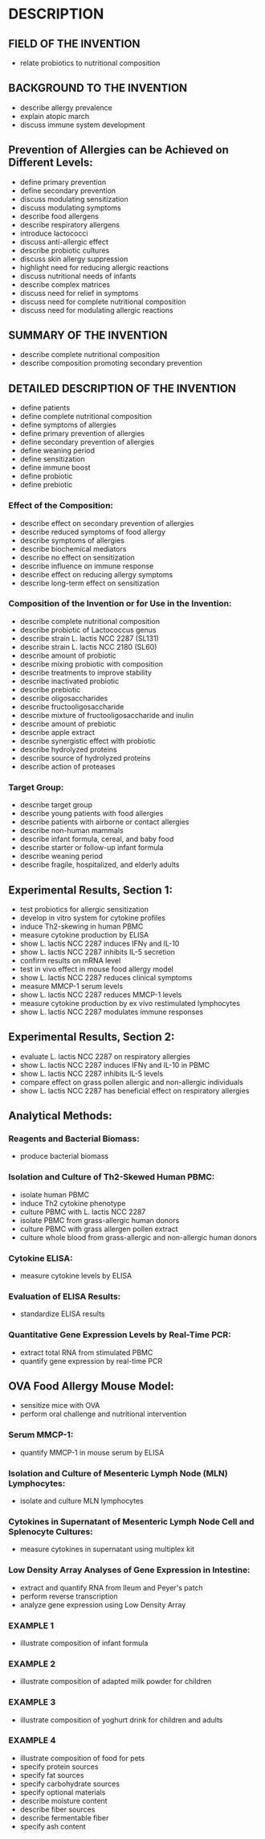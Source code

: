 # DESCRIPTION

## FIELD OF THE INVENTION

- relate probiotics to nutritional composition

## BACKGROUND TO THE INVENTION

- describe allergy prevalence
- explain atopic march
- discuss immune system development

## Prevention of Allergies can be Achieved on Different Levels:

- define primary prevention
- define secondary prevention
- discuss modulating sensitization
- discuss modulating symptoms
- describe food allergens
- describe respiratory allergens
- introduce lactococci
- discuss anti-allergic effect
- describe probiotic cultures
- discuss skin allergy suppression
- highlight need for reducing allergic reactions
- discuss nutritional needs of infants
- describe complex matrices
- discuss need for relief in symptoms
- discuss need for complete nutritional composition
- discuss need for modulating allergic reactions

## SUMMARY OF THE INVENTION

- describe complete nutritional composition
- describe composition promoting secondary prevention

## DETAILED DESCRIPTION OF THE INVENTION

- define patients
- define complete nutritional composition
- define symptoms of allergies
- define primary prevention of allergies
- define secondary prevention of allergies
- define weaning period
- define sensitization
- define immune boost
- define probiotic
- define prebiotic

### Effect of the Composition:

- describe effect on secondary prevention of allergies
- describe reduced symptoms of food allergy
- describe symptoms of allergies
- describe biochemical mediators
- describe no effect on sensitization
- describe influence on immune response
- describe effect on reducing allergy symptoms
- describe long-term effect on sensitization

### Composition of the Invention or for Use in the Invention:

- describe complete nutritional composition
- describe probiotic of Lactococcus genus
- describe strain L. lactis NCC 2287 (SL131)
- describe strain L. lactis NCC 2180 (SL60)
- describe amount of probiotic
- describe mixing probiotic with composition
- describe treatments to improve stability
- describe inactivated probiotic
- describe prebiotic
- describe oligosaccharides
- describe fructooligosaccharide
- describe mixture of fructooligosaccharide and inulin
- describe amount of prebiotic
- describe apple extract
- describe synergistic effect with probiotic
- describe hydrolyzed proteins
- describe source of hydrolyzed proteins
- describe action of proteases

### Target Group:

- describe target group
- describe young patients with food allergies
- describe patients with airborne or contact allergies
- describe non-human mammals
- describe infant formula, cereal, and baby food
- describe starter or follow-up infant formula
- describe weaning period
- describe fragile, hospitalized, and elderly adults

## Experimental Results, Section 1:

- test probiotics for allergic sensitization
- develop in vitro system for cytokine profiles
- induce Th2-skewing in human PBMC
- measure cytokine production by ELISA
- show L. lactis NCC 2287 induces IFNγ and IL-10
- show L. lactis NCC 2287 inhibits IL-5 secretion
- confirm results on mRNA level
- test in vivo effect in mouse food allergy model
- show L. lactis NCC 2287 reduces clinical symptoms
- measure MMCP-1 serum levels
- show L. lactis NCC 2287 reduces MMCP-1 levels
- measure cytokine production by ex vivo restimulated lymphocytes
- show L. lactis NCC 2287 modulates immune responses

## Experimental Results, Section 2:

- evaluate L. lactis NCC 2287 on respiratory allergies
- show L. lactis NCC 2287 induces IFNγ and IL-10 in PBMC
- show L. lactis NCC 2287 inhibits IL-5 levels
- compare effect on grass pollen allergic and non-allergic individuals
- show L. lactis NCC 2287 has beneficial effect on respiratory allergies

## Analytical Methods:

### Reagents and Bacterial Biomass:

- produce bacterial biomass

### Isolation and Culture of Th2-Skewed Human PBMC:

- isolate human PBMC
- induce Th2 cytokine phenotype
- culture PBMC with L. lactis NCC 2287
- isolate PBMC from grass-allergic human donors
- culture PBMC with grass allergen pollen extract
- culture whole blood from grass-allergic and non-allergic human donors

### Cytokine ELISA:

- measure cytokine levels by ELISA

### Evaluation of ELISA Results:

- standardize ELISA results

### Quantitative Gene Expression Levels by Real-Time PCR:

- extract total RNA from stimulated PBMC
- quantify gene expression by real-time PCR

## OVA Food Allergy Mouse Model:

- sensitize mice with OVA
- perform oral challenge and nutritional intervention

### Serum MMCP-1:

- quantify MMCP-1 in mouse serum by ELISA

### Isolation and Culture of Mesenteric Lymph Node (MLN) Lymphocytes:

- isolate and culture MLN lymphocytes

### Cytokines in Supernatant of Mesenteric Lymph Node Cell and Splenocyte Cultures:

- measure cytokines in supernatant using multiplex kit

### Low Density Array Analyses of Gene Expression in Intestine:

- extract and quantify RNA from Ileum and Peyer's patch
- perform reverse transcription
- analyze gene expression using Low Density Array

### EXAMPLE 1

- illustrate composition of infant formula

### EXAMPLE 2

- illustrate composition of adapted milk powder for children

### EXAMPLE 3

- illustrate composition of yoghurt drink for children and adults

### EXAMPLE 4

- illustrate composition of food for pets
- specify protein sources
- specify fat sources
- specify carbohydrate sources
- specify optional materials
- describe moisture content
- describe fiber sources
- describe fermentable fiber
- specify ash content

